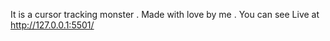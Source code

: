 It is a cursor tracking monster . Made with love by me . You can see Live at http://127.0.0.1:5501/
